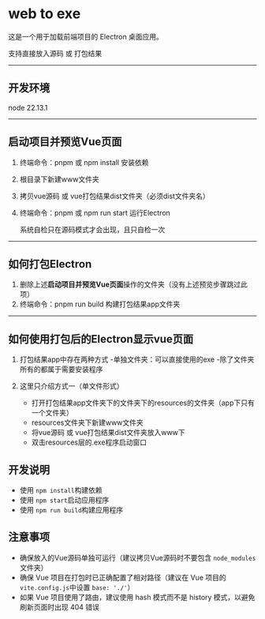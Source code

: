 # web to exe

这是一个用于加载前端项目的 Electron 桌面应用。

支持直接放入源码 或 打包结果

---

## 开发环境

node 22.13.1

---

## 启动项目并预览Vue页面

1. 终端命令：pnpm 或 npm  install 安装依赖
2. 根目录下新建www文件夹
3. 拷贝vue源码 或 vue打包结果dist文件夹（必须dist文件夹名）
4. 终端命令：pnpm 或 npm run start 运行Electron

   系统自检只在源码模式才会出现，且只自检一次

---

## 如何打包Electron

1. 删除上述**启动项目并预览Vue页面**操作的文件夹（没有上述预览步骤跳过此项）
2. 终端命令：pnpm run build 构建打包结果app文件夹

---

## 如何使用打包后的Electron显示vue页面

1. 打包结果app中存在两种方式
   -单独文件夹：可以直接使用的exe
   -除了文件夹所有的都属于需要安装程序
2. 这里只介绍方式一（单文件形式）

   - 打开打包结果app文件夹下的文件夹下的resources的文件夹（app下只有一个文件夹）
   - resources文件夹下新建www文件夹
   - 将vue源码 或 vue打包结果dist文件夹放入www下
   - 双击resources层的.exe程序启动窗口

## 开发说明

- 使用 `npm install`构建依赖
- 使用 `npm start`启动应用程序
- 使用 `npm run build`构建应用程序

## 注意事项

- 确保放入的Vue源码单独可运行（建议拷贝Vue源码时不要包含 `node_modules`文件夹）
- 确保 Vue 项目在打包时已正确配置了相对路径（建议在 Vue 项目的 `vite.config.js`中设置 `base: './'`）
- 如果 Vue 项目使用了路由，建议使用 hash 模式而不是 history 模式，以避免刷新页面时出现 404 错误
